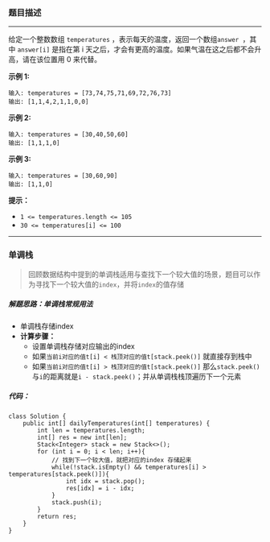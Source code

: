 ### 题目描述

---

给定一个整数数组 `temperatures` ，表示每天的温度，返回一个数组`answer `，其中 `answer[i]` 是指在第 i 天之后，才会有更高的温度。如果气温在这之后都不会升高，请在该位置用 0 来代替。

**示例 1:**

```
输入: temperatures = [73,74,75,71,69,72,76,73]
输出: [1,1,4,2,1,1,0,0]
```

**示例 2:**

```
输入: temperatures = [30,40,50,60]
输出: [1,1,1,0]
```

**示例 3:**

```
输入: temperatures = [30,60,90]
输出: [1,1,0]
```

**提示：**

- `1 <= temperatures.length <= 105`
- `30 <= temperatures[i] <= 100`



---

### 单调栈

> 回顾数据结构中提到的单调栈适用与查找下一个较大值的场景，题目可以作为寻找下一个较大值的`index`，并将`index`的值存储

##### 解题思路：单调栈常规用法

- 单调栈存储index
- **计算步骤：** 
  - 设置单调栈存储对应输出的index
  - 如果`当前i对应的值t[i] < 栈顶对应的值t[stack.peek()]` 就直接存到栈中
  - 如果`当前i对应的值t[i] > 栈顶对应的值t[stack.peek()]` 那么`stack.peek() `与`i`的距离就是`i - stack.peek()`；并从单调栈栈顶遍历下一个元素

##### **代码：**

```
class Solution {
	public int[] dailyTemperatures(int[] temperatures) {
		int len = temperatures.length;
		int[] res = new int[len];
		Stack<Integer> stack = new Stack<>();
		for (int i = 0; i < len; i++){
			// 找到下一个较大值，就把对应的index 存储起来
			while(!stack.isEmpty() && temperatures[i] > temperatures[stack.peek()]){
				int idx = stack.pop();
				res[idx] = i - idx;
			}
			stack.push(i);
		}
		return res;
	}
}
```

